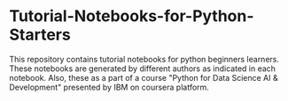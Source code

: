# Tutorial-Notebooks-for-Python-Starters
This repository contains tutorial notebooks for python beginners learners. These notebooks are generated by different authors as indicated in each notebook. Also, these as a part of a course "Python for Data Science AI &amp; Development" presented by IBM on coursera platform. 
